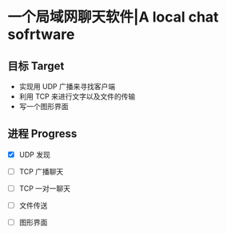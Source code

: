 # 一个局域网聊天软件|A local chat sofrtware

## 目标 Target

* 实现用 UDP 广播来寻找客户端
* 利用 TCP 来进行文字以及文件的传输
* 写一个图形界面

## 进程 Progress

- [x] UDP 发现
- [ ] TCP 广播聊天
- [ ] TCP 一对一聊天
- [ ] 文件传送
- [ ] 图形界面





